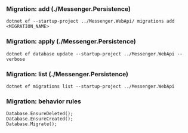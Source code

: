 ### Migration: add (./Messenger.Persistence)

`dotnet ef --startup-project ../Messenger.WebApi/ migrations add <MIGRATION_NAME>`

### Migration: apply (./Messenger.Persistence)

`dotnet ef database update --startup-project ../Messenger.WebApi --verbose`

### Migration: list (./Messenger.Persistence)

`dotnet ef migrations list --startup-project ../Messenger.WebApi`

### Migration: behavior rules 

```
Database.EnsureDeleted();
Database.EnsureCreated();
Database.Migrate();
```
